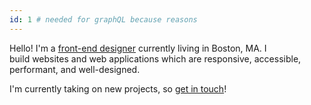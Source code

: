 ```yaml
---
id: 1 # needed for graphQL because reasons
---
```

Hello! I'm a [front-end designer](about) currently living in Boston, MA. I build websites and web applications which are responsive, accessible, performant, and well-designed.

I'm currently taking on new projects, so [get in touch](contact)!
